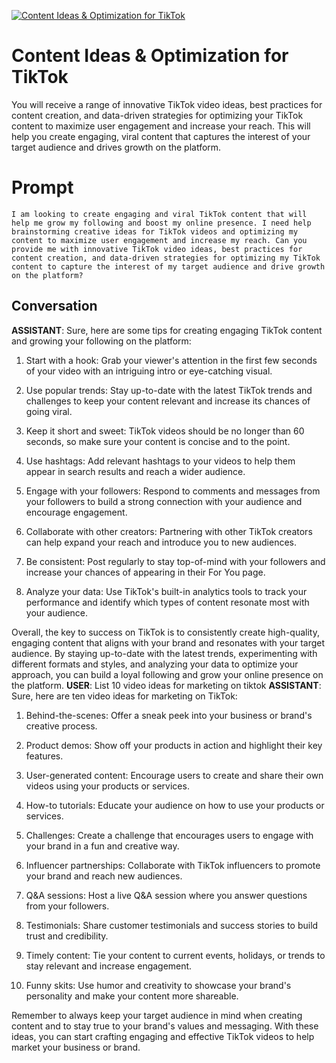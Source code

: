 
[![Content Ideas & Optimization for TikTok](https://flow-prompt-covers.s3.us-west-1.amazonaws.com/icon/abstract/abs_6.png)]()
# Content Ideas & Optimization for TikTok 
You will receive a range of innovative TikTok video ideas, best practices for content creation, and data-driven strategies for optimizing your TikTok content to maximize user engagement and increase your reach. This will help you create engaging, viral content that captures the interest of your target audience and drives growth on the platform.

# Prompt

```
I am looking to create engaging and viral TikTok content that will help me grow my following and boost my online presence. I need help brainstorming creative ideas for TikTok videos and optimizing my content to maximize user engagement and increase my reach. Can you provide me with innovative TikTok video ideas, best practices for content creation, and data-driven strategies for optimizing my TikTok content to capture the interest of my target audience and drive growth on the platform?
```

## Conversation

**ASSISTANT**: Sure, here are some tips for creating engaging TikTok content and growing your following on the platform:



1. Start with a hook: Grab your viewer's attention in the first few seconds of your video with an intriguing intro or eye-catching visual.



2. Use popular trends: Stay up-to-date with the latest TikTok trends and challenges to keep your content relevant and increase its chances of going viral.



3. Keep it short and sweet: TikTok videos should be no longer than 60 seconds, so make sure your content is concise and to the point.



4. Use hashtags: Add relevant hashtags to your videos to help them appear in search results and reach a wider audience.



5. Engage with your followers: Respond to comments and messages from your followers to build a strong connection with your audience and encourage engagement.



6. Collaborate with other creators: Partnering with other TikTok creators can help expand your reach and introduce you to new audiences.



7. Be consistent: Post regularly to stay top-of-mind with your followers and increase your chances of appearing in their For You page.



8. Analyze your data: Use TikTok's built-in analytics tools to track your performance and identify which types of content resonate most with your audience.



Overall, the key to success on TikTok is to consistently create high-quality, engaging content that aligns with your brand and resonates with your target audience. By staying up-to-date with the latest trends, experimenting with different formats and styles, and analyzing your data to optimize your approach, you can build a loyal following and grow your online presence on the platform.
**USER**: List 10 video  ideas for marketing on tiktok
**ASSISTANT**: Sure, here are ten video ideas for marketing on TikTok:



1. Behind-the-scenes: Offer a sneak peek into your business or brand's creative process.



2. Product demos: Show off your products in action and highlight their key features.



3. User-generated content: Encourage users to create and share their own videos using your products or services.



4. How-to tutorials: Educate your audience on how to use your products or services.



5. Challenges: Create a challenge that encourages users to engage with your brand in a fun and creative way.



6. Influencer partnerships: Collaborate with TikTok influencers to promote your brand and reach new audiences.



7. Q&A sessions: Host a live Q&A session where you answer questions from your followers.



8. Testimonials: Share customer testimonials and success stories to build trust and credibility.



9. Timely content: Tie your content to current events, holidays, or trends to stay relevant and increase engagement.



10. Funny skits: Use humor and creativity to showcase your brand's personality and make your content more shareable.



Remember to always keep your target audience in mind when creating content and to stay true to your brand's values and messaging. With these ideas, you can start crafting engaging and effective TikTok videos to help market your business or brand.


